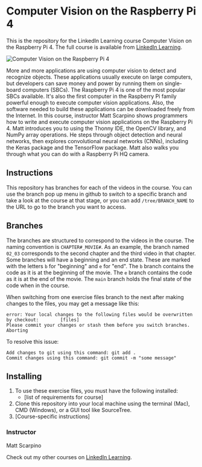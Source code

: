 # Computer Vision on the Raspberry Pi 4
This is the repository for the LinkedIn Learning course Computer Vision on the Raspberry Pi 4. The full course is available from [LinkedIn Learning][lil-course-url].

![Computer Vision on the Raspberry Pi 4][lil-thumbnail-url] 

More and more applications are using computer vision to detect and recognize objects. These applications usually execute on large computers, but developers can save money and power by running them on single-board computers (SBCs). The Raspberry Pi 4 is one of the most popular SBCs available. It's also the first computer in the Raspberry Pi family powerful enough to execute computer vision applications. Also, the software needed to build these applications can be downloaded freely from the Internet.  In this course, instructor Matt Scarpino shows programmers how to write and execute computer vision applications on the Raspberry Pi 4. Matt introduces you to using the Thonny IDE, the OpenCV library, and NumPy array operations. He steps through object detection and neural networks, then explores convolutional neural networks (CNNs), including the Keras package and the TensorFlow package. Matt also walks you through what you can do with a Raspberry Pi HQ camera.

## Instructions
This repository has branches for each of the videos in the course. You can use the branch pop up menu in github to switch to a specific branch and take a look at the course at that stage, or you can add `/tree/BRANCH_NAME` to the URL to go to the branch you want to access.

## Branches
The branches are structured to correspond to the videos in the course. The naming convention is `CHAPTER#_MOVIE#`. As an example, the branch named `02_03` corresponds to the second chapter and the third video in that chapter. 
Some branches will have a beginning and an end state. These are marked with the letters `b` for "beginning" and `e` for "end". The `b` branch contains the code as it is at the beginning of the movie. The `e` branch contains the code as it is at the end of the movie. The `main` branch holds the final state of the code when in the course.

When switching from one exercise files branch to the next after making changes to the files, you may get a message like this:

    error: Your local changes to the following files would be overwritten by checkout:        [files]
    Please commit your changes or stash them before you switch branches.
    Aborting

To resolve this issue:
	
    Add changes to git using this command: git add .
	Commit changes using this command: git commit -m "some message"

## Installing
1. To use these exercise files, you must have the following installed:
	- [list of requirements for course]
2. Clone this repository into your local machine using the terminal (Mac), CMD (Windows), or a GUI tool like SourceTree.
3. [Course-specific instructions]


### Instructor

Matt Scarpino 
                            


                            

Check out my other courses on [LinkedIn Learning](https://www.linkedin.com/learning/instructors/matt-scarpino).

[lil-course-url]: https://www.linkedin.com/learning/computer-vision-on-the-raspberry-pi-4
[lil-thumbnail-url]: https://cdn.lynda.com/course/3153829/3153829-1635434273646-16x9.jpg
